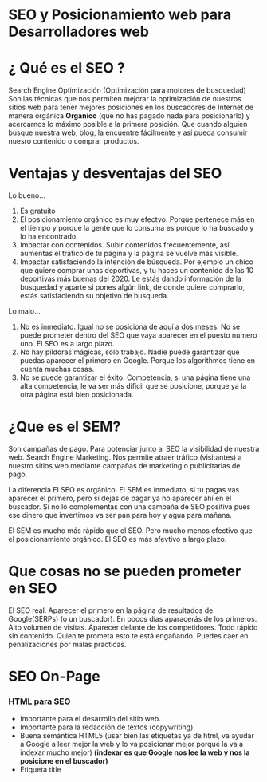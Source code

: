 
# SEO y Posicionamiento web para Desarrolladores web

# ¿ Qué es el SEO ?

Search Engine Optimización (Optimización para motores de busquedad)
Son las técnicas que nos permiten mejorar la optimización de nuestros sitios web
para tener mejores posiciones en los buscadores de Internet de manera orgánica
**Organico** (que no has pagado nada para posicionarlo)
y acercarnos lo máximo posible a la primera posición. Que cuando alguien busque
nuestra web, blog, la encuentre fácilmente y así pueda consumir nuesro contenido
o comprar productos.

# Ventajas y desventajas del SEO

Lo bueno...

1. Es gratuito
2. El posicionamiento orgánico es muy efectvo. Porque pertenece más en el tiempo y
porque la gente que lo consuma es porque lo ha buscado y lo ha encontrado.
3. Impactar con contenidos. Subir contenidos frecuentemente, así aumentas
el tráfico de tu página y la página se vuelve más visible.
4. Impactar satisfaciendo la intención de búsqueda. Por ejemplo un chico que quiere
comprar unas deportivas, y tu haces un contenido de las 10 deportivas más buenas del 2020.
Le estás dando información de la busquedad y aparte si pones algún link, de donde
quiere comprarlo, estás satisfaciendo su objetivo de busqueda.

Lo malo...

1. No es inmediato. Igual no se posiciona de aquí a dos meses.
No se puede prometer dentro del SEO que vaya aparecer en el puesto numero uno.
El SEO es a largo plazo.
2. No hay píldoras mágicas, solo trabajo. Nadie puede garantizar que puedas aparecer el primero en Google.
Porque los algorithmos tiene en cuenta muchas cosas.
3. No se puede garantizar el éxito. Competencia, si una página tiene una alta competencia, le va ser más dificil que
se posicione, porque ya la otra página está bien posicionada.

# ¿Que es el SEM?

Son campañas de pago.
Para potenciar junto al SEO la visibilidad de nuestra web.
Search Engine Marketing. Nos permite atraer tráfico (visitantes) a nuestro sitios web mediante
campañas de marketing o publicitarias de pago.

La diferencia
El SEO es orgánico.
El SEM es inmediato, si tu pagas vas aparecer el primero, pero si dejas de pagar
ya no aparecer ahí en el buscador. Si no lo complementas con una campaña de SEO positiva
pues ese dinero que invertimos va ser pan para hoy y agua para mañana.

El SEM es mucho más rápido que el SEO. Pero mucho menos efectivo que el posicionamiento orgánico.
El SEO es más afevtivo a largo plazo.

# Que cosas no se pueden prometer en SEO

El SEO real.
Aparecer el primero en la página de resultados de Google(SERPs) (o un buscador).
En pocos días aparacerás de los primeros.
Alto volumen de visitas.
Aparecer delante de los competidores.
Todo rápido sin contenido.
Quien te prometa esto te está engañando.
Puedes caer en penalizaciones por malas practicas.

# SEO On-Page

### HTML para SEO

- Importante para el desarrollo del sitio web.
- Importante para la redacción de textos (copywriting).
- Buena semántica HTML5 (usar bien las etiquetas ya de html, va ayudar a Google
a leer mejor la web y lo va posicionar mejor porque la va a indexar mucho mejor)
**(indexar es que Google nos lee la web y nos la posicione en el buscador)**
- Etiqueta title <title>
- Etiquetas <meta> -title, description, keywords y robots
- Jerarquía de < h1 > (único) < h2 >< h3...6 > (muchos)
- Párrafos <p> y listas <ul><ol>
- Negritas <strong> (sin pasarnos)
- Enlaces - Atributo nofollow en links no relevantes.
  El addschortext (texto que hay dentro de un enlace). Poner ahí una palabra clave
  Pero interesante en definirle el atributo **nofollow**, para deirle que no lo indexe.
  Por ejemplo poner un enlace de un producto de amazon que realmente no está en tu web
  y no quieres que se indexe, pues definirle el atributo nofollow.
- Enlaces - Atributo rel="canonical" para el link más relevante y tenga cierto peso
  para indexarlo.
- Enlaces con atributo title. Y en ese title poner la palabra clave del articulo al que apunta.
- Enlaces con texto relevante (titulo)
- Imágenes con atributo ALT. y tambien el titulo.
- Imágenes con nombre descriptivo y con tamaño reducido. (compressor.io o compresspng.com)
- Reduce al mínimo el código en línea y spaghetti.

### Optimización del sitio web

Mejorar la velocidad de las webs.
- Google analitycs (head) y search console configurado. Herramienta interesante para ver que cosas
está funcionando en nuestra web. Hay que registrarse y nos da un código que tenemos que poner en el head.
- URLs limpias y amigables.
- URLs cuanto más cortas y concretas. Ajustada a la palabra clave.
- Sitio web rápido (más adelante).
- Responsive web design.
- robots.txt (manual). Es un achivo que le indica a Google que queremos que indexe y que no.
  Ejemplo de un archivo robots.txt (https://www.genbeta.com/robots.txt)

        #
        # robots.txt
        #

        # First, this is the
        # robots.txt from http://www.wikipedia.org/ for "other" robots
        # Thanks Wikipedians!
        #
        # Please note: There are a lot of pages on this site, and there are
        # some misbehaved spiders out there that go _way_ too fast. If you're
        # irresponsible, your access to the site may be blocked.
        #
        #User-agent: Mediapartners-Google*
        #Disallow:

        User-agent: Orthogaffe
        Disallow: /

        # Crawlers that are kind enough to obey, but which we'd rather not have
        # unless they're feeding search engines.
        User-agent: UbiCrawler
        Disallow: /

        User-agent: DOC
        Disallow: /

        User-agent: Zao
        Disallow: /

        User-agent: gsa-crawler
        Disallow: /

        # Some bots are known to be trouble, particularly those designed to copy
        # entire sites. Please obey robots.txt.
        User-agent: sitecheck.internetseer.com
        Disallow: /

        User-agent: Zealbot
        Disallow: /

        User-agent: MSIECrawler
        Disallow: /

        User-agent: SiteSnagger
        Disallow: /

        User-agent: WebStripper
        Disallow: /

        User-agent: WebCopier
        Disallow: /

        User-agent: Fetch
        Disallow: /

        User-agent: Offline Explorer
        Disallow: /

        User-agent: Teleport
        Disallow: /

        User-agent: TeleportPro
        Disallow: /

        User-agent: WebZIP
        Disallow: /

        User-agent: linko
        Disallow: /

        User-agent: HTTrack
        Disallow: /

        User-agent: Microsoft.URL.Control
        Disallow: /

        User-agent: Xenu
        Disallow: /

        User-agent: larbin
        Disallow: /

        User-agent: libwww
        Disallow: /

        User-agent: ZyBORG
        Disallow: /

        User-agent: Download Ninja
        Disallow: /

        # Sorry, wget in its recursive mode is a frequent problem.
        # Please read the man page and use it properly; there is a
        # --wait option you can use to set the delay between hits,
        # for instance.
        #
        User-agent: wget
        Disallow: /

        #
        # The 'grub' distributed client has been *very* poorly behaved.
        #
        User-agent: grub-client
        Disallow: /

        #
        # Doesn't follow robots.txt anyway, but...
        #
        User-agent: k2spider
        Disallow: /

        #
        # Hits many times per second, not acceptable
        # http://www.nameprotect.com/botinfo.html
        User-agent: NPBot
        Disallow: /

        # A capture bot, downloads gazillions of pages with no public benefit
        # http://www.webreaper.net/
        User-agent: WebReaper
        Disallow: /

        User-agent: CNCDialer
        Disallow: /

        User-agent: Maxthon
        Disallow: /

        User-agent: MJ12bot
        Disallow: /

        User-agent: Slurp
        Disallow: /

        User-agent: Screaming Frog SEO Spider
        Disallow: /

        User-agent: *
        Allow: /.well-known/*
        Disallow: /wp-content/
        Disallow: /wp-admin/
        Disallow: /wp-includes/
        Disallow: /wpi/
        Disallow: /trackback/
        Disallow: /*/*/*/feed.xml
        Allow: /retro/*
        Disallow: /retro
        Disallow: /login.php/
        Disallow: /frontend.php/
        Disallow: /api/1.0/migration
        Disallow: /server
        Disallow: /queue
        Disallow: /mobile.php/
        Disallow: /app.php/
        Disallow: /main.php/
        Disallow: /redirect
        Disallow: /approve
        Disallow: /duplicate
        Disallow: /1018282
        Disallow: /api/
        Disallow: /c/
        Disallow: /morepostcomments
        Disallow: /offtopic
        Disallow: /p/
        Disallow: /pda
        Disallow: /tracker

        Sitemap: https://www.genbeta.com/sitemap_news.xml
        Sitemap: https://www.genbeta.com/club/sitemap.xml
        Sitemap: https://www.genbeta.com/sitemap_index.xml
        Sitemap: https://www.genbeta.com/2019/sitemap_galleries.xml
        Sitemap: https://www.genbeta.com/2018/sitemap_galleries.xml
        Sitemap: https://www.genbeta.com/2017/sitemap_galleries.xml
        Sitemap: https://www.genbeta.com/2016/sitemap_galleries.xml
        Sitemap: https://www.genbeta.com/2015/sitemap_galleries.xml
        
- Sitemap.xml (Se pueden generar instalando plugins o con xml-sitemaps.com)
  El sitemap tiene todas las urls de nuestra web.
- Subir sitemap a Google (mediante el search console). Lo podemos tener en nuestra web generado en la raiz del proyecto.
  Podemos directamente subir el archivo a Google mediante el search console, así a la hora de indexer lo va hacer mucho más
  rápido y por ellos nos colocará mucho más arriba.
- No hay URLs que lleven a ningún sitio (404). ¿Como podemos ver que nuestras página tiene urls 404?
- Redirecciones 301 (.htaccess) En el archivo escribimos las redirecciones y ese archivo lo encontramos en el directorio principal         también. (Redirect 301 /Blog /blog). Blog sería la página 404 y e blog sería la página a la que direccionamos.
- Añadir rel="prev" y rel="next" en paginaciones (no tan importante)
- HTTPs activado. Tener activado el sistema HTTP de seguridad. Si no lo tenemos Google, nos va a penalizar.
  Normalmente, en los hosting ya viene incluido y no tener que hacer mucho. Se puede redirigir las peticiones http a un https con un        plugings.
- Dominio global. Si quieres llegar a todo el mundo es importante que uses un dominio global. (.com / .net / .org)
- Fácil navegación en el sitio (menús, breadcrumbs, sidebar con enlaces internos).
- Página 404 útil. Siempre las mínimas posibles, pero si necesitamos alguna, que tenga documentación dentro para que pueda redirigirse
  o algo para que no quede tan vacia.
  
### Mejorar la velocidad de una web.

- Hosting / servidor más rápido. Que la velocidad de carga o en el ping sea lo más rápido posible.
- Cache de consultas. Podemos guargar en la cache la información de peticiones que se hagan por primera vez y luego
  ir preguntando si existe esa información en la cache, para no tener que volver hacer ninguna otra petición y todo sea
  más rápido.
- Cache de vistas hace más o menos lo mismo que como el de consulta, pero lo qe guarda es un html ya renderizado anteriormente, con       todos los estilos, datos comprimidos... El primero que habra la página, va tardar pues 4 o 5 segundos, pero una vez en la cache, ya no   se tendran que hcaer tantas peticiones.
- Comprimir imágenes para que no pesen tanto. (compressor.io, compresspng). Se pueden instalar paquetes y librerias para optimizar al     subirla.
- Comprimir librerías y código / uso de cdn (en vez de tener la librería local en nuestro archivos, podemos hacer uso de los cdn, que     son link donde ya nos dan el código comprimido).
- Reducir efectos visuales. (velocidad de carga es más lenta)
- Reducir imágenes grandes.
- Reduce anuncios y botones sociales.
- Quitar o innecesario (menos elementos en la página, mejor rendimiento).
- Compresion gzip. Comprimir las peticiones hace que vaya más rápido a nivel de http. Se puede activarlo en el .htaccedd.
- PHP7

### Google Page Speed

Primero haya que ver que nuestras paginas no se cargen en más de 3 segundos.
Despues podemos ir a la página de Google Page Speed 
y escribiendo nuestro sitio web podemos hacer un análisis de rendecización.
Nos va a devolver que es lo que podemos renderizar mejor.

### Contenido

#### ¿Que es una palabra clave? (keywords)

Palabra o frases que la gente busca.
A más especifica (vertical) menor volumen de búsquedas (long tail), pero nos va a posicionar mucho mejor.
A más genérica mayor volumen de búsqueda (genéricas) pero es mucho más dificil posicionarla, porque ya hay muchos competidores usado esas palabras genéricas.

#### Búsqueda de palabras clave. "zapatillas baloncesto 2019"

- ¿De que quiero hablar?
- ¿Como lo buscaría yo? Me pongo en la piel del usuario
- Google, sugerencias y pies de página.
- Google Trends. Muy útil para ver cuales son la busquedad más usadas.
- https://keywordtool.io/ (Nos busca palabras derivadas y las más usuadas por buscadores).

#### Buscando palabras clave.

- Domain score. Comn neilpatel.com Es muy dificil ponernos por encima de páginas que tienen un Domain score muy alto.
  Volumen de busquedad muy bajo, pero teniendo una dificulta de posicionamiento baja, ahí tenemos una oportunidad.
  Nos permite saber que por ciento de posibilidades tenemos para posicionarnos en Google.
  https://app.neilpatel.com/es/ubersuggest
- Surfea la tendencia
- https://answerthepublic.com
- No te preocupes demasiado, más crear y menos pensar.
  
#### Lo más importante del SEO + Google Search Console

Lo importante: CONTENIDO (más que las palabras claves)

- Intención de búsqueda (keyword research). Que ese contenido lo busca, lo encuentre y lo consuma.
- Título con la palabra clave.
- Primer párrafo con palabra clave.
- Artículos con mínimo 300 palabras.
- Repetir la palabra clave 5 o 6 veces, no más.
- Usar sinónimos y palabras claves derivadas o relacionadas. Google Search Console.
- Contenido de calidad, piensa en el usuario.
- Imágenes con atributo alt y enlances con atributo title + keywords.

#### + cosas para crear contenido

- Hacer uso de negritas con sentido.
- Hacer bien uso de los subtítutlos (h2,h3). Una buena jerarquía.
- Hacer artículos tipo listado o top.
- Añadir videos + retención. Hace que el usuario se quede más tiempo en la página y así lo vea Google.
- Contenido evergreen (perdurable). Tu creas un articulo o producto que siempre este busando la gente. Siempre se está buscando,
  igual no es la tendencia, pero siempre se va a buscar. (evergreen vs tendencia)
- Buena categorización.

#### Optimizar contenidos de la web

- URL limpia, concreta y única.
- URL con keyword.
- Una keyword por página.
- Título y descripción únicos.
- La keyword está en el títutlo y la description.
- Tiene que estar en el h1.
- La keyword esta en el texto del articulo.
- No hay más de una página con la misma keyword. Google no va saber cual posicionar bien. Tener un articulo por palabra clave.

#### Como crear contenido de calidad

Directrices generales:
- Contenido único, exclusivo, útil y actual.
- Buena estructura de encabezado.
- Fácil de leer y sin faltas de ortografía.
- Añadir fotos y videos.
- Céntrate en el usuario, dale lo que necesita.
- Artículo largos (más de 300 palabras).
- Evergreen (no caduca).
- Campo semántico (palabras relacionadas temática).

#### Como aumentar las visitas y el trafico usando el CTR

- CTR (Click Through Rate) numero de clicks a nuestro contenido. El porcentaje de clicks.
- Click / Impresiones = CTR (a mayor CTR, mejor posicionamiento).
- Título informativo, con llamada a la acción, provocativo (clickbait, cebo de clicks).
- Titulo con números.
- Descripción informativa y llamativa.
- Uso de emojis.
- Rich snippets / microformatos (estrellitas, tarjetas, etc).
- Buena url.
- Optimización para la SERP (artículo de listas, top)

### Motivos de penalización

Motivos de penalización graves de Google

- Contenido oculto, texto con opacity cero.
- Comprar enlaces y link building ( enlaces que apuntan a tu sitio) rápido.
- Exceso de palabas claves.
- Contenido copiado.
- Enlaces a sitios de baja reputación.
- Enlaces manipulados.
- Demasiadas meta keywords (5 o 6 palabras claves).
- Más de un h1 por página.
- Tener demasiada publicidad.
- SPAM en comentario.

Cosas que perjudican al SEO en Google.
- Carga lenta del sitio.
- Contenido duplicado (usa Screaming Frog / serach console) o pobre.
- Demasiados 404.
- Mala estructura de URLs.
- Contenido de golpe y no periódico.
- Hablar de temas delicados.
- Textos anti-naturales.
- No tener HTTPS. Google tiene muy encuenta esto.
- No tener la web Responsive.
- Baja retención.

Screaming Frog SEO Spider

Programa para testear el rendimiendo de nuestra web.
Hay que descargarlo.

## SEO Off Page

Son decisiones que se toman fuera de nuestra web.
Que no depende tanto de nosotros, son acciones externas.
Pero si que afectan al SEO.

Para hacer un buen SEO Off-Page:

- Generar contenido de calidad recurrente.
- Link building (enlaces externosen blogs, sitios relevantes, videos, social).
- Compartir nuevo contenido en redes sociales (también los seguidores).
- Si es un sitio físico registralo en Google My Bussiness y similares (en las páginas amarillas).
- Enviar contenido con listas de correo (newsletters).
- Contenido para gente interesada (si no tendrás rebote).

OJO ! Todo esto no nos va a salvar la vida, pero nos va a ayudar.
Hay que darle más importancia es el SEO.

## Como Indexar una web

Google lo hace automáticamente.

- Añadir la web a Google con Search Console.
- Añadir la web Google con Submit URL.
- Enlaces externos desde otras webs. (los posiciona automáticamente).
- Enlaces desde redes sociales. (los posiciona automáticamente).
- Enlaces internos, todas las páginas enlazadas.
- Sitemap.xml

## Factores extra de posicionamiento

- Generar contenido de calidad recurrente (freshness)
- Aumentar el CTR (porcentaje de clicks)
- + Tráfico + relevancia = + arriba en Google.
- Retención de los usuarios (-rebote +posicionamiento)
- El usuario se queda en tu web
- Y todo lo comentado anteriormente.


Section 12. Práctico - Creando una web desde cero.
